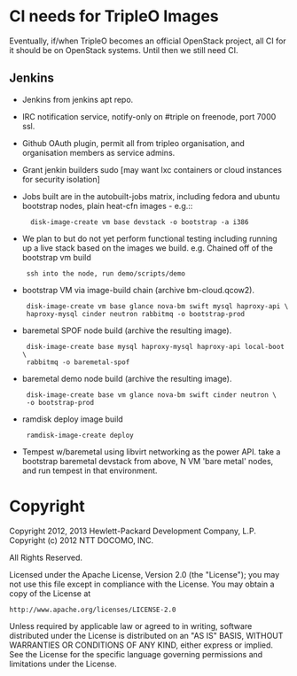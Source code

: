 CI needs for TripleO Images
===========================

Eventually, if/when TripleO becomes an official OpenStack project, all CI for
it should be on OpenStack systems. Until then we still need CI.

Jenkins
-------

* Jenkins from jenkins apt repo.
* IRC notification service, notify-only on #triple on freenode, port 7000 ssl.
* Github OAuth plugin, permit all from tripleo organisation, and organisation
  members as service admins.
* Grant jenkin builders sudo [may want lxc containers or cloud instances for
  security isolation]
* Jobs built are in the autobuilt-jobs matrix, including fedora and ubuntu
  bootstrap nodes, plain heat-cfn images - e.g.::

        disk-image-create vm base devstack -o bootstrap -a i386

 * We plan to but do not yet perform functional testing including running up
   a live stack based on the images we build.
   e.g. Chained off of the bootstrap vm build

        ssh into the node, run demo/scripts/demo

 * bootstrap VM via image-build chain (archive bm-cloud.qcow2).

        disk-image-create vm base glance nova-bm swift mysql haproxy-api \
        haproxy-mysql cinder neutron rabbitmq -o bootstrap-prod

 * baremetal SPOF node build (archive the resulting image).

        disk-image-create base mysql haproxy-mysql haproxy-api local-boot \
        rabbitmq -o baremetal-spof

 * baremetal demo node build (archive the resulting image).

        disk-image-create base vm glance nova-bm swift cinder neutron \
        -o bootstrap-prod

 * ramdisk deploy image build

        ramdisk-image-create deploy
        
 * Tempest w/baremetal using libvirt networking as the power API.
   take a bootstrap baremetal devstack from above, N VM 'bare metal' nodes,
   and run tempest in that environment.

Copyright
=========

Copyright 2012, 2013 Hewlett-Packard Development Company, L.P.
Copyright (c) 2012 NTT DOCOMO, INC. 

All Rights Reserved.

Licensed under the Apache License, Version 2.0 (the "License"); you may
not use this file except in compliance with the License. You may obtain
a copy of the License at

    http://www.apache.org/licenses/LICENSE-2.0

Unless required by applicable law or agreed to in writing, software
distributed under the License is distributed on an "AS IS" BASIS, WITHOUT
WARRANTIES OR CONDITIONS OF ANY KIND, either express or implied. See the
License for the specific language governing permissions and limitations
under the License.
